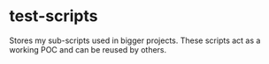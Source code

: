 # test-scripts
Stores my sub-scripts used in bigger projects. These scripts act as a working POC and can be reused by others.
